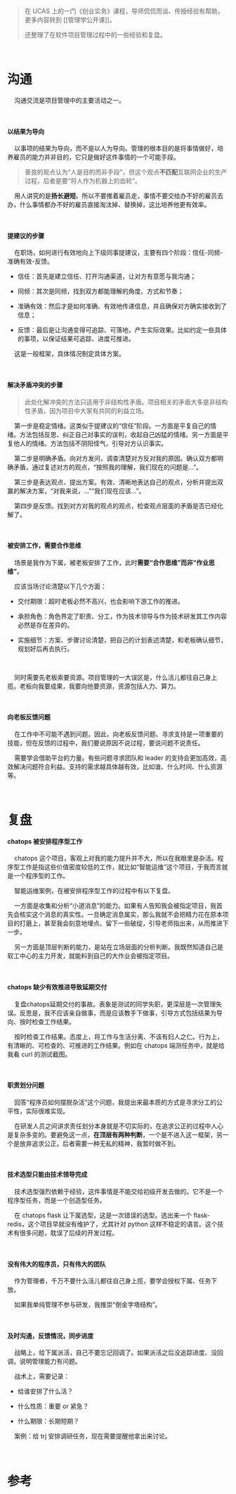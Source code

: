 > 在 UCAS 上的一门《创业实务》课程，导师侃侃而谈、传授经验有帮助，更多内容转到 [[管理学公开课]]。
> 
> 还整理了在软件项目管理过程中的一些经验和复盘。

    

# 沟通

    沟通交流是项目管理中的主要活动之一。

    

#### 以结果为导向

    以事项的结果为导向，而不是以人为导向。管理的根本目的是将事情做好，培养雇员的能力并非目的，它只是做好这件事情的一个可能手段。

> 善良的观点认为“人是目的而非手段”，但这个观点**不匹配**互联网企业的生产过程，后者是要“将人作为机器上的齿轮”。

    用人讲究的是**扬长避短**。所以不要推着雇员走，事情不要交给办不好的雇员去办，什么事情都办不好的雇员直接淘汰掉、替换掉，这比培养他更有效率。

    

#### 提建议的步骤

    在职场，如何进行有效地向上下级同事提建议，主要有四个阶段：信任-同频-准确有效-反馈。

- 信任：首先是建立信任、打开沟通渠道，让对方有意愿与我沟通；

- 同频：其次是同频，找到双方都能理解的角度、方式和节奏；

- 准确有效：然后才是如何准确、有效地传递信息，并且确保对方确实接收到了信息；

- 反馈：最后是让沟通变得可追踪、可落地，产生实际效果。比如约定一些具体的事项，以保证结果可追踪、进度可推进。

    这是一般框架，具体情况制定具体方案。

    

#### 解决矛盾冲突的步骤

> 此处化解冲突的方法只适用于非结构性矛盾。项目相关的矛盾大多是非结构性矛盾，因为项目中大家有共同的利益立场。

    第一步是稳定情绪。这类似于提建议的“信任”阶段。一方面是平复自己的情绪。方法包括反思、纠正自己对事实的误判，收起自己凶猛的情绪。另一方面是平复他人的情绪。方法包括不阴阳怪气，引导对方认识事实。

    第二步是明确矛盾。向对方发问，调查清楚对方反对我的原因。确认双方都明确矛盾，通过复述对方的观点，“按照我的理解，我们现在的问题是...”。

    第三步是表达观点、提出方案。有效、清晰地表达自己的观点，分析并提出双赢的解决方案，“对我来说，...”“我们现在应该...”。

    第四步是反馈。找到对方对我的观点的观点，检查观点层面的矛盾是否已经化解了。

    

#### 被安排工作，需要合作思维

    场景是我作为下属，被老板安排了工作，此时**需要“合作思维”而非“作业思维”**。

    应该当场讨论清楚以下几个方面：

- 交付期限：超时老板必然不高兴，也会影响下游工作的推进。

- 承担角色：角色界定了职责、分工，作为技术领导与作为技术研发其工作内容必然是存在差异的。

- 实施细节：方案、步骤讨论清楚，把自己的计划表述清楚，和老板确认细节，规划好后再去执行。

    

    同时需要先老板索要资源。项目管理的一大误区是，什么活儿都往自己身上揽。老板向我要成果，我要向他要资源，资源包括人力、算力。

    

#### 向老板反馈问题

    在工作中不可能不遇到问题。因此，向老板反馈问题、寻求支持是一项重要的技能，但在反馈的过程中，我们要说原因不说过程，要说问题不说责任。

    需要学会借助平台的力量。有些问题寻求团队和 leader 的支持会更加高效，高效解决问题符合利益。支持的需求越具体越有效，比如谁、什么时间、什么资源等。

    

# 复盘

#### chatops 被安排程序型工作

    chatops 这个项目，客观上对我的能力提升并不大，所以在我眼里是杂活。程序型工作是指这些价值密度较低的工作，就比如“智能运维”这个项目，于我而言就是一个程序型的工作。

    智能运维案例，在被安排程序型工作的过程中有以下复盘。

    一方面是收集和分析“小道消息”的能力。如果有人告知我会被指定项目，我首先会核实这个消息的真实性。一旦确定消息属实，那么我就不会把精力花在原本项目的打磨上，甚至我会刻意地埋点、留下一些破绽，引导老师指出来，从而推进下一步。

    另一方面是顶层判断的能力，是站在立场层面的分析判断。我既然知道自己是软工中心的主力开发，就能料到自己的大作业会被指定项目。

    

#### chatops 缺少有效推进导致延期交付

    复盘chatops延期交付的事故。表象是测试的同学失职，更深层是一次管理失误。反思是，我不应该亲自做事，而是应该教手下做事，引导方式包括结果为导向、按时检查工作结果。

    按时检查工作结果。态度上，将工作与生活分离、不该有妇人之仁。行为上，有清晰的、可检查的、可推进的工作结果。例如在 chatops 端测任务中，就是给我看 curl 的测试截图。

    

#### 职责划分问题

    回答“程序员如何摆脱杂活”这个问题，我提出来最本质的方式是寻求分工的公平性，实际很难实现。

    在研发人员之间讲求责任划分本身就是不切实际的，在追求公正的过程中人心是复杂多变的。要避免这一点，**在顶层有两种判断**，一个是不进入这一框架，另一个是放弃追求公正。后者需要一种无私的精神，我暂时做不到。

    

#### 技术选型只能由技术领导完成

    技术选型强烈依赖于经验，这件事情是不能交给初级开发去做的。它不是一个程序型任务，而是一个创造型任务。

    在 chatops flask 让下属选型，这是一次错误的选型。选出来一个 flask-redis，这个项目早就没有维护了，尤其针对 python 这样不稳定的语言。这个技术有很多问题，耽误了后续的开发过程。

    

#### 没有伟大的程序员，只有伟大的团队

    作为管理者，千万不要什么活儿都往自己身上揽，要学会授权下属、任务下放。 

    如果我单纯管理不参与研发，我推崇“倒金字塔结构”。

    

#### 及时沟通，反馈情况，同步进度

    战略上，给下属派活，自己不要忘记回调了。如果派活之后没追踪进度、没回调，说明管理能力有问题。

    战术上，需要记录：

- 给谁安排了什么活？

- 什么性质：重要 or 紧急？

- 什么期限：长期短期？

    案例：给 trj 安排调研任务，现在需要提醒他拿出来讨论。

    

# 参考